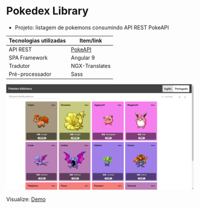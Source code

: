 # Pokedex Library
- Projeto: listagem de pokemons consumindo API REST PokeAPI

Tecnologias utilizadas | Item/link
------------ | -------------
API REST | [PokeAPI](https://pokeapi.co/)
SPA Framework | Angular 9
Tradutor | NGX-Translates
Pré-processador | Sass


![foto](https://raw.githubusercontent.com/Nogueira-lucas/PokedexLibrary/master/tela_pokedex_v1.png)

Visualize: [Demo](https://nogueira-lucas.github.io/PokedexLibrary/)

